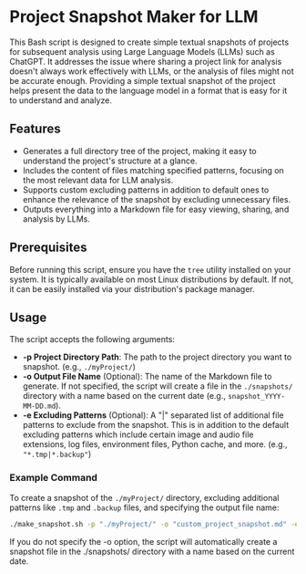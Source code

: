 # Project Snapshot Maker for LLM

This Bash script is designed to create simple textual snapshots of projects for subsequent analysis using Large Language Models (LLMs) such as ChatGPT. It addresses the issue where sharing a project link for analysis doesn't always work effectively with LLMs, or the analysis of files might not be accurate enough. Providing a simple textual snapshot of the project helps present the data to the language model in a format that is easy for it to understand and analyze.

## Features

- Generates a full directory tree of the project, making it easy to understand the project's structure at a glance.
- Includes the content of files matching specified patterns, focusing on the most relevant data for LLM analysis.
- Supports custom excluding patterns in addition to default ones to enhance the relevance of the snapshot by excluding unnecessary files.
- Outputs everything into a Markdown file for easy viewing, sharing, and analysis by LLMs.

## Prerequisites

Before running this script, ensure you have the `tree` utility installed on your system. It is typically available on most Linux distributions by default. If not, it can be easily installed via your distribution's package manager.

## Usage

The script accepts the following arguments:

- **-p Project Directory Path**: The path to the project directory you want to snapshot. (e.g., `./myProject/`)
- **-o Output File Name** (Optional): The name of the Markdown file to generate. If not specified, the script will create a file in the `./snapshots/` directory with a name based on the current date (e.g., `snapshot_YYYY-MM-DD.md`).
- **-e Excluding Patterns** (Optional): A "|" separated list of additional file patterns to exclude from the snapshot. This is in addition to the default excluding patterns which include certain image and audio file extensions, log files, environment files, Python cache, and more. (e.g., `"*.tmp|*.backup"`)

### Example Command

To create a snapshot of the `./myProject/` directory, excluding additional patterns like `.tmp` and `.backup` files, and specifying the output file name:

```bash
./make_snapshot.sh -p "./myProject/" -o "custom_project_snapshot.md" -e "*.tmp|*.backup"
```

If you do not specify the -o option, the script will automatically create a snapshot file in the ./snapshots/ directory with a name based on the current date.
